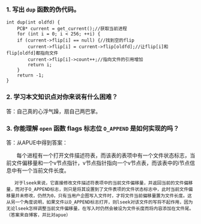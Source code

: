 ### 1. 写出 `dup` 函数的伪代码。
```
int dup(int oldfd) {
    PCB* current = get_current();//获取当前进程
    for (int i = 0; i < 256; ++i) {
    if (current->flip[i] == null) {//找到空的flip
        current->flip[i] = current->flip[oldfd];//让flip[i]和flip[oldfd]都指向文件
        current->flip[i]->count++;//指向文件的引用增加
        return i;
    }
    return -1;
}
```
### 2. 学习本文知识点对你来说有什么困难？

答：自己真的心浮气躁，扇自己两巴掌。

### 3. 你能理解 `open` 函数 flags 标志位 `O_APPEND` 是如何实现的吗？

答：从APUE中得到答案：

       每个进程有一个打开文件描述符表，而该表的表项中有一个文件状态标志，当前文件偏移量和一个v节点指针，v节点指针指向一个v节点表，而该表中的i节点信息中有一个当前文件长度。

       对于lseek来说，它直接修改文件描述符表项中的当前文件偏移量，并返回当前的文件偏移量，而对于O_APPEND标志，则只是将其设置到了文件表项的文件状态标志中，此时当前文件偏移量并未修改，仍然为0，只有当用户企图写入文件时，才将文件当前偏移量置为文件长度。这从另一个角度说明，如果文件以O_APPEND标志打开，则lseek对该文件的写将不起作用，因为无论lseek怎样调整当前文件偏移量，在写入时仍然会被设为文件长度而将内容添加在文件尾。（答案来自博客，并比对apue）
